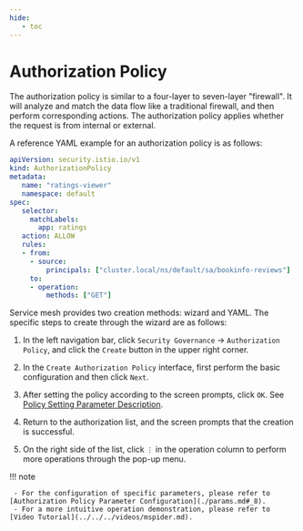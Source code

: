 ```yaml
---
hide:
   - toc
---
```


# Authorization Policy

The authorization policy is similar to a four-layer to seven-layer "firewall". It will analyze and match the data flow like a traditional firewall, and then perform corresponding actions.
The authorization policy applies whether the request is from internal or external.

A reference YAML example for an authorization policy is as follows:

```yaml
apiVersion: security.istio.io/v1
kind: AuthorizationPolicy
metadata:
   name: "ratings-viewer"
   namespace: default
spec:
   selector:
     matchLabels:
       app: ratings
   action: ALLOW
   rules:
   - from:
     - source:
         principals: ["cluster.local/ns/default/sa/bookinfo-reviews"]
     to:
     - operation:
         methods: ["GET"]
```

Service mesh provides two creation methods: wizard and YAML. The specific steps to create through the wizard are as follows:

1. In the left navigation bar, click `Security Governance` -> `Authorization Policy`, and click the `Create` button in the upper right corner.

     

2. In the `Create Authorization Policy` interface, first perform the basic configuration and then click `Next`.

     

3. After setting the policy according to the screen prompts, click `OK`. See [Policy Setting Parameter Description](./params.md#_10).

     

4. Return to the authorization list, and the screen prompts that the creation is successful.

     

5. On the right side of the list, click `⋮` in the operation column to perform more operations through the pop-up menu.

     

!!! note

     - For the configuration of specific parameters, please refer to [Authorization Policy Parameter Configuration](./params.md#_8).
     - For a more intuitive operation demonstration, please refer to [Video Tutorial](../../../videos/mspider.md).
